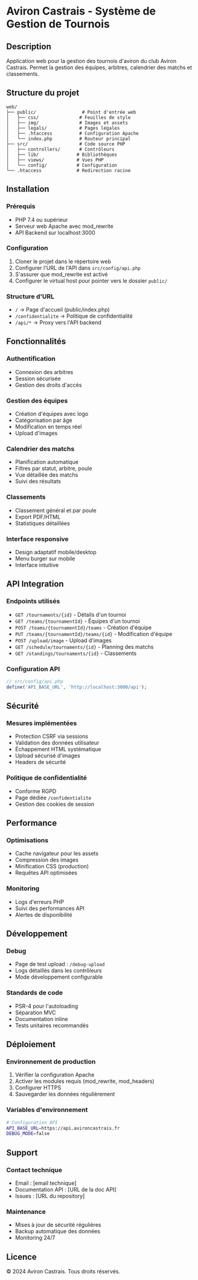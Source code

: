 # Aviron Castrais - Système de Gestion de Tournois

## Description
Application web pour la gestion des tournois d'aviron du club Aviron Castrais. Permet la gestion des équipes, arbitres, calendrier des matchs et classements.

## Structure du projet
```
web/
├── public/                 # Point d'entrée web
│   ├── css/               # Feuilles de style
│   ├── img/               # Images et assets
│   ├── legals/            # Pages légales
│   ├── .htaccess          # Configuration Apache
│   └── index.php          # Routeur principal
├── src/                   # Code source PHP
│   ├── controllers/       # Contrôleurs
│   ├── lib/              # Bibliothèques
│   ├── views/            # Vues PHP
│   └── config/           # Configuration
└── .htaccess             # Redirection racine
```

## Installation

### Prérequis
- PHP 7.4 ou supérieur
- Serveur web Apache avec mod_rewrite
- API Backend sur localhost:3000

### Configuration
1. Cloner le projet dans le répertoire web
2. Configurer l'URL de l'API dans `src/config/api.php`
3. S'assurer que mod_rewrite est activé
4. Configurer le virtual host pour pointer vers le dossier `public/`

### Structure d'URL
- `/` → Page d'accueil (public/index.php)
- `/confidentialite` → Politique de confidentialité
- `/api/*` → Proxy vers l'API backend

## Fonctionnalités

### Authentification
- Connexion des arbitres
- Session sécurisée
- Gestion des droits d'accès

### Gestion des équipes
- Création d'équipes avec logo
- Catégorisation par âge
- Modification en temps réel
- Upload d'images

### Calendrier des matchs
- Planification automatique
- Filtres par statut, arbitre, poule
- Vue détaillée des matchs
- Suivi des résultats

### Classements
- Classement général et par poule
- Export PDF/HTML
- Statistiques détaillées

### Interface responsive
- Design adaptatif mobile/desktop
- Menu burger sur mobile
- Interface intuitive

## API Integration

### Endpoints utilisés
- `GET /tournaments/{id}` - Détails d'un tournoi
- `GET /teams/{tournamentId}` - Équipes d'un tournoi
- `POST /teams/{tournamentId}/teams` - Création d'équipe
- `PUT /teams/{tournamentId}/teams/{id}` - Modification d'équipe
- `POST /upload/image` - Upload d'images
- `GET /schedule/tournaments/{id}` - Planning des matchs
- `GET /standings/tournaments/{id}` - Classements

### Configuration API
```php
// src/config/api.php
define('API_BASE_URL', 'http://localhost:3000/api');
```

## Sécurité

### Mesures implémentées
- Protection CSRF via sessions
- Validation des données utilisateur
- Échappement HTML systématique
- Upload sécurisé d'images
- Headers de sécurité

### Politique de confidentialité
- Conforme RGPD
- Page dédiée `/confidentialite`
- Gestion des cookies de session

## Performance

### Optimisations
- Cache navigateur pour les assets
- Compression des images
- Minification CSS (production)
- Requêtes API optimisées

### Monitoring
- Logs d'erreurs PHP
- Suivi des performances API
- Alertes de disponibilité

## Développement

### Debug
- Page de test upload : `/debug-upload`
- Logs détaillés dans les contrôleurs
- Mode développement configurable

### Standards de code
- PSR-4 pour l'autoloading
- Séparation MVC
- Documentation inline
- Tests unitaires recommandés

## Déploiement

### Environnement de production
1. Vérifier la configuration Apache
2. Activer les modules requis (mod_rewrite, mod_headers)
3. Configurer HTTPS
4. Sauvegarder les données régulièrement

### Variables d'environnement
```bash
# Configuration API
API_BASE_URL=https://api.avironcastrais.fr
DEBUG_MODE=false
```

## Support

### Contact technique
- Email : [email technique]
- Documentation API : [URL de la doc API]
- Issues : [URL du repository]

### Maintenance
- Mises à jour de sécurité régulières
- Backup automatique des données
- Monitoring 24/7

## Licence
© 2024 Aviron Castrais. Tous droits réservés.
